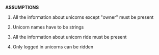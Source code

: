 **ASSUMPTIONS**

1) All the information about unicorns except "owner" must be present

2) Unicorn names have to be strings

3) All the information about unicorn ride must be present

4) Only logged in unicorns can be ridden


